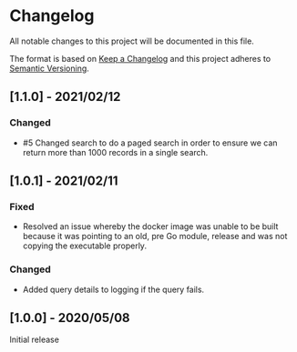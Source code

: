 # Changelog
All notable changes to this project will be documented in this file.

The format is based on [Keep a Changelog](http://keepachangelog.com/en/1.0.0/)
and this project adheres to [Semantic Versioning](http://semver.org/spec/v2.0.0.html).

## [1.1.0] - 2021/02/12
### Changed
- #5 Changed search to do a paged search in order to ensure we can return more than 1000 records in a single search.

## [1.0.1] - 2021/02/11
### Fixed
- Resolved an issue whereby the docker image was unable to be built because it was pointing to an old, pre Go module, release and was not copying the executable properly.

### Changed
- Added query details to logging if the query fails.

## [1.0.0] - 2020/05/08
Initial release
